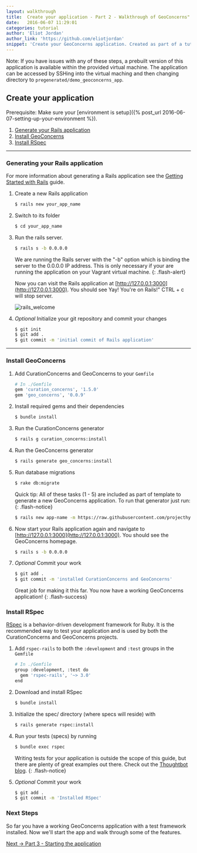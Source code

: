 ```yaml
---
layout: walkthrough
title:  Create your application - Part 2 - Walkthrough of GeoConcerns"
date:   2016-06-07 11:29:01
categories: tutorial
author: 'Eliot Jordan'
author_link: 'https://github.com/eliotjordan'
snippet: 'Create your GeoConcerns application. Created as part of a tutorial series given in a Walkthrough of GeoConcerns'
---
```


Note: If you have issues with any of these steps, a prebuilt version of this application is available within the provided virtual machine. The application can be accessed by SSHing into the virtual maching and then changing directory to `pregenerated/demo_geoconcerns_app`.

## Create your application

Prerequisite: Make sure your [environment is setup]({% post_url 2016-06-07-setting-up-your-environment %}).

  1. [Generate your Rails application](#generating-your-rails-application)
  1. [Install GeoConcerns](#install-geoconcerns)
  1. [Install RSpec](#install-rspec)

<hr>

### Generating your Rails application

For more information about generating a Rails application see the [Getting Started with Rails](http://guides.rubyonrails.org/getting_started.html) guide.

  1. Create a new Rails application

     ```sh
     $ rails new your_app_name
     ```

  1. Switch to its folder

     ```sh
     $ cd your_app_name
     ```

  1. Run the rails server.

     ```sh
     $ rails s -b 0.0.0.0
     ```

     We are running the Rails server with the "-b" option which is binding the server to the 0.0.0.0 IP address. This is only necessary if your are running the application on your Vagrant virtual machine.
     {: .flash-alert}

     Now you can visit the Rails application at [http://127.0.0.1:3000](http://127.0.0.1:3000). You should see Yay! You're on Rails!" CTRL + c will stop server.

     ![rails_welcome](http://guides.rubyonrails.org/images/getting_started/rails_welcome.png "Welcome aboard!")

  1. *Optional* Initialize your git repository and commit your changes

     ```sh
     $ git init
     $ git add .
     $ git commit -m 'initial commit of Rails application'
     ```

<hr>

### Install GeoConcerns

  1. Add CurationConcerns and GeoConcerns to your `Gemfile`

     ```ruby
     # In ./Gemfile
     gem 'curation_concerns', '1.5.0'
     gem 'geo_concerns', '0.0.9'
     ```

  1. Install required gems and their dependencies

     ```sh
     $ bundle install
     ```

  1. Run the CurationConcerns generator

     ```sh
     $ rails g curation_concerns:install
     ```

  1. Run the GeoConcerns generator

     ```sh
     $ rails generate geo_concerns:install
     ```

  1. Run database migrations

     ```sh
     $ rake db:migrate
     ```


     Quick tip: All of these tasks (1 - 5) are included as part of template to generate a new GeoConcerns application. To run that generator just run:
     {: .flash-notice}

     ```sh
     $ rails new app-name -m https://raw.githubusercontent.com/projecthydra-labs/geo_concerns/master/template.rb
     ```

  1. Now start your Rails application again and navigate to [http://127.0.0.1:3000](http://127.0.0.1:3000). You should see the GeoConcerns homepage.

     ```sh
     $ rails s -b 0.0.0.0
     ```

  1. *Optional* Commit your work

     ```sh
     $ git add .
     $ git commit -m 'installed CurationConcerns and GeoConcerns'
     ```

    
     Great job for making it this far. You now have a working GeoConcerns application!
     {: .flash-success}

### Install RSpec
[RSpec](http://rspec.info/) is a behavior-driven development framework for Ruby. It is the recommended way to test your application and is used by both the CurationConcerns and GeoConcerns projects.

  1. Add `rspec-rails` to both the `:development` and `:test` groups in the `Gemfile`

     ```sh
     # In ./Gemfile
     group :development, :test do
       gem 'rspec-rails', '~> 3.0'
     end 
     ```

  1. Download and install RSpec

     ```sh
     $ bundle install
     ```

  1. Initialize the spec/ directory (where specs will reside) with

     ```sh
     $ rails generate rspec:install
     ```

  1. Run your tests (specs) by running

     ```sh
     $ bundle exec rspec
     ```

     Writing tests for your application is outside the scope of this guide, but there are plenty of great examples out there. Check out the <a href="http://robots.thoughtbot.com/how-we-test-rails-applications">Thoughtbot blog</a>.
     {: .flash-notice}

  1. *Optional* Commit your work

     ```sh
     $ git add .
     $ git commit -m 'Installed RSpec'
     ```

### Next Steps

So far you have a working GeoConcerns application with a test framework installed. Now we'll start the app and walk through some of the features.

<div class='flash-notice'>
  <a href="{% post_url 2016-06-07-starting-the-application %}">Next → Part 3 - Starting the application</a>
</div>